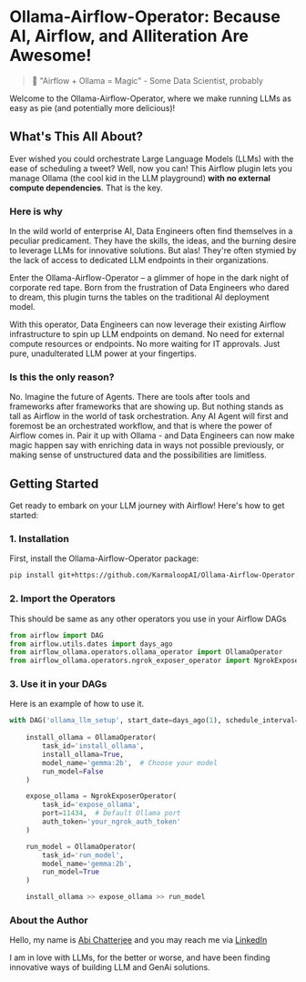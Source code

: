 # Ollama-Airflow-Operator: Because AI, Airflow, and Alliteration Are Awesome!

> 🤖 "Airflow + Ollama = Magic" - Some Data Scientist, probably

Welcome to the Ollama-Airflow-Operator, where we make running LLMs as easy as pie (and potentially more delicious)!

## What's This All About?

Ever wished you could orchestrate Large Language Models (LLMs) with the ease of scheduling a tweet? Well, now you can! This Airflow plugin lets you manage Ollama (the cool kid in the LLM playground) **with no external compute dependencies**. That is the key.

### Here is why

In the wild world of enterprise AI, Data Engineers often find themselves in a peculiar predicament. They have the skills, the ideas, and the burning desire to leverage LLMs for innovative solutions. But alas! They're often stymied by the lack of access to dedicated LLM endpoints in their organizations.

Enter the Ollama-Airflow-Operator – a glimmer of hope in the dark night of corporate red tape. Born from the frustration of Data Engineers who dared to dream, this plugin turns the tables on the traditional AI deployment model.

With this operator, Data Engineers can now leverage their existing Airflow infrastructure to spin up LLM endpoints on demand. No need for external compute resources or endpoints. No more waiting for IT approvals. Just pure, unadulterated LLM power at your fingertips.

### Is this the only reason?
No. Imagine the future of Agents. There are tools after tools and frameworks after frameworks that are showing up. But nothing stands as tall as Airflow in the world of task orchestration. Any AI Agent will first and foremost be an orchestrated workflow, and that is where the power of Airflow comes in. Pair it up with Ollama - and Data Engineers can now make magic happen say with enriching data in ways not possible previously, or making sense of unstructured data and the possibilities are limitless.

## Getting Started

Get ready to embark on your LLM journey with Airflow! Here's how to get started:

### 1. Installation

First, install the Ollama-Airflow-Operator package:

```bash
pip install git+https://github.com/KarmaloopAI/Ollama-Airflow-Operator.git
```

### 2. Import the Operators
This should be same as any other operators you use in your Airflow DAGs
```python
from airflow import DAG
from airflow.utils.dates import days_ago
from airflow_ollama.operators.ollama_operator import OllamaOperator
from airflow_ollama.operators.ngrok_exposer_operator import NgrokExposerOperator
```

### 3. Use it in your DAGs
Here is an example of how to use it.
```python
with DAG('ollama_llm_setup', start_date=days_ago(1), schedule_interval=None) as dag:
    
    install_ollama = OllamaOperator(
        task_id='install_ollama',
        install_ollama=True,
        model_name='gemma:2b',  # Choose your model
        run_model=False
    )

    expose_ollama = NgrokExposerOperator(
        task_id='expose_ollama',
        port=11434,  # Default Ollama port
        auth_token='your_ngrok_auth_token'
    )

    run_model = OllamaOperator(
        task_id='run_model',
        model_name='gemma:2b',
        run_model=True
    )

    install_ollama >> expose_ollama >> run_model
```

### About the Author
Hello, my name is [Abi Chatterjee](https://www.linkedin.com/in/abi-chatterjee/) and you may reach me via [LinkedIn](https://www.linkedin.com/in/abi-chatterjee/)

I am in love with LLMs, for the better or worse, and have been finding innovative ways of building LLM and GenAi solutions.
